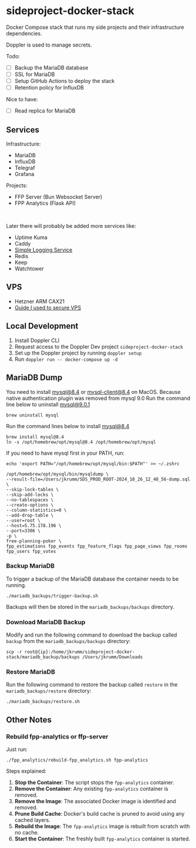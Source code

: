 # sideproject-docker-stack
Docker Compose stack that runs my side projects and their infrastructure dependencies.

Doppler is used to manage secrets.

Todo:
- [ ] Backup the MariaDB database
- [ ] SSL for MariaDB
- [ ] Setup GitHub Actions to deploy the stack
- [ ] Retention policy for InfluxDB

Nice to have:
- [ ] Read replica for MariaDB

## Services
Infrastructure:
- MariaDB
- InfluxDB
- Telegraf
- Grafana

Projects:
- FFP Server (Bun Websocket Server)
- FPP Analytics (Flask API)

<br />

Later there will probably be added more services like:
- Uptime Kuma
- Caddy
- [Simple Logging Service](https://github.com/jkrumm/simple-logging-service)
- Redis
- Keep
- Watchtower

## VPS
- Hetzner ARM CAX21
- [Guide I used to secure VPS](https://maximorlov.com/4-essential-steps-to-securing-a-vps/)

## Local Development
1. Install Doppler CLI
2. Request access to the Doppler Dev project `sideproject-docker-stack`
3. Set up the Doppler project by running `doppler setup`
4. Run `doppler run -- docker-compose up -d`

## MariaDB Dump
You need to install mysql@8.4 or mysql-client@8.4 on MacOS. Because native authentication plugin was removed from mysql 9.0
Run the command line below to uninstall mysql@9.0.1
``` shell
brew uninstall mysql
```
Run the command lines below to install mysql@8.4
``` shell
brew install mysql@8.4
ln -s /opt/homebrew/opt/mysql@8.4 /opt/homebrew/opt/mysql
```
If you need to have mysql first in your PATH, run: 
``` shell
echo 'export PATH="/opt/homebrew/opt/mysql/bin:$PATH"' >> ~/.zshrc
```


``` shell
/opt/homebrew/opt/mysql/bin/mysqldump \
--result-file=/Users/jkrumm/SDS_PROD_ROOT-2024_10_26_12_48_56-dump.sql \
--skip-lock-tables \
--skip-add-locks \
--no-tablespaces \
--create-options \
--column-statistics=0 \
--add-drop-table \
--user=root \
--host=5.75.178.196 \
--port=3306 \
-p \
free-planning-poker \
fpp_estimations fpp_events fpp_feature_flags fpp_page_views fpp_rooms fpp_users fpp_votes
```

### Backup MariaDB
To trigger a backup of the MariaDB database the container needs to be running.
``` shell
./mariadb_backups/trigger-backup.sh
```
Backups will then be stored in the `mariadb_backups/backups` directory.

### Download MariaDB Backup
Modify and run the following command to download the backup called `backup` from the `mariadb_backups/backups` directory:
``` shell
scp -r root@{ip}:/home/jkrumm/sideproject-docker-stack/mariadb_backup/backups /Users/jkrumm/Downloads
```

### Restore MariaDB
Run the following command to restore the backup called `restore` in the `mariadb_backups/restore` directory:
``` shell
./mariadb_backups/restore.sh
```

## Other Notes
### Rebuild fpp-analytics or ffp-server
Just run:
``` shell
./fpp_analytics/rebuild-fpp_analytics.sh fpp-analytics
```
Steps explained:
1. **Stop the Container**: The script stops the `fpp-analytics` container.
2. **Remove the Container**: Any existing `fpp-analytics` container is removed.
3. **Remove the Image**: The associated Docker image is identified and removed.
4. **Prune Build Cache**: Docker's build cache is pruned to avoid using any cached layers.
5. **Rebuild the Image**: The `fpp-analytics` image is rebuilt from scratch with no cache.
6. **Start the Container**: The freshly built `fpp-analytics` container is started.
